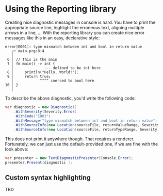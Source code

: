 
# Using the Reporting library
Creating nice diagnostic messages in console is hard. You have to print the appropriate source line, highlight the erroneous text, aligning multiple arrows in a line, ...
With the reporting library you can create nice error messages like this in an easy, declarative style:
```
error[E001]: type mismatch between int and bool in return value
   ┌─ main.prg:8:4
   │
 6 │ // This is the main
 7 │ fn main() -> int {
   │              --- defined to be int here 
 8 │     println("Hello, World!");
 9 │     return true;
   │            ^^^^ coerced to bool here
10 │ }
   │
```
To describe the above diagnostic, you'd write the following code:
```csharp
var diagnostic = new Diagnostic()
    .WithSeverity(Severity.Error)
    .WithCode("E001")
    .WithMessage("type mismatch between int and bool in return value")
    .WithSourceInfo(new Location(sourceFile, returnValueRange, Severity.Error, "coerced to bool here"))
    .WithSourceInfo(new Location(sourceFile, returnTypeRange, Severity.Note, "defined to be int here"));
```
This does not print it anywhere though. That requires a renderer. Fortunately, we can just use the default-provided one, if we are fine with the look above:
```csharp
var presenter = new TextDiagnosticPresenter(Console.Error);
presenter.Present(diagnostic );
```
## Custom syntax highlighting
TBD